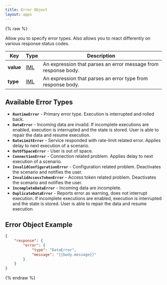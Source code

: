 ```yaml
---
title: Error Object
layout: apps
---
```


{% raw %}

Allow you to specify error types. Also allows you to react differently on various response status codes.

Key | Type | Description
--- | --- | ---
**value** | [IML](iml.html) | An expression that parses an error message from response body.
**type** | [IML](iml.html) | An expression that parses an error type from response body.

## Available Error Types

- **`RuntimeError`** - Primary error type. Execution is interrupted and rolled back.
- **`DataError`** - Incoming data are invalid. If incomplete executions are enabled, execution is interrupted and the state is stored. User is able to repair the data and resume execution.
- **`RateLimitError`** - Service responded with rate-limit related error. Applies delay to next execution of a scenario.
- **`OutOfSpaceError`** - User is out of space.
- **`ConnectionError`** - Connection related problem. Applies delay to next execution of a scenario.
- **`InvalidConfigurationError`** - Configuration related problem. Deactivates the scenario and notifies the user.
- **`InvalidAccessTokenError`** - Access token related problem. Deactivates the scenario and notifies the user.
- **`IncompleteDataError`** - Incoming data are incomplete.
- **`DuplicateDataError`** - Reports error as warning, does not interrupt execution. If incomplete executions are enabled, execution is interrupted and the state is stored. User is able to repair the data and resume execution.

## Error Object Example

```json
{
    "response": {
        "error": {
            "type": "DataError",
            "message": "{{body.message}}"
        }
    }
}
```

{% endraw %}